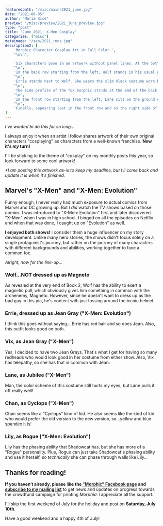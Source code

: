```yaml
---
featuredpath: "/misc/main/2021_june.jpg"
date: "2021-06-05"
author: "Maria Rice"
preview: "/misc/preview/2021_june_preview.jpg"
type: "post"
title: "June 2021: X-Men Cosplay"
categories: ["misc"]
metaimage: "/seo/2021_june.jpg"
description2: [
    'Morphic Character Cosplay Art in Full Color.',
    "\n\n",

    'Six characters pose in an artwork without panel lines. At the bottom of the artwork reads the following text: "Morphic characters dress up as characters from: X-MEN [logo] and X-Men: Evolution [logo]."',
    "\n",
    'In the back row starting from the left, Wolf stands in his usual get-up (minus the jacket tied around his waist) and glows yellow. His smiling gaze turns toward the characters to his left as he holds up his right hand. Magneto',"'",'s iconic metal helmet hovers above his hand.',
    "\n",
    'Errie stands next to Wolf. She wears the slim black costume worn by Jean Gray in the TV show "X-Men: Evolution". She touches her fingers to either side of her temple as she smiles at Vix to her left.',
    "\n",
    'The side profile of the fox morphic stands at the end of the back row, on the right side of the artwork. She wears Jean Gray',"'",'s orange outfit from the TV show "X-Men" and faces Errie with a smile. She mimics the teenager',"'",'s gesture of touching her fingers to either side of her temple.',
    "\n",
    'In the front row starting from the left, Lane sits on the ground dressed up as Jubilee from "X-Men", complete with a yellow raincoat. In the middle, Chan sits next to her. He wears Cyclops',"'",' blue and yellow spandex costume from "X-Men" and he shows off his laser goggles.',
    "\n",
    'Finally, appearing last in the front row and on the right side of the artwork, Lily appears in the foreground, crouching as though ready to throw her right fist at the viewer. A smile covers her face and her yellow eyes gleam at the viewer. She wears Rogue',"'",'s costume from "X-Men: Evolution" and her bangs are bleached white in contrast with her dark reddish hair.',
]
---
```


_I've wanted to do this for so long..._

I always enjoy it when an artist I follow shares artwork of their own original characters "cosplaying" as characters from a well-known franchise. **Now it's _my_ turn!**

I'll be sticking to the theme of "cosplay" on my monthly posts this year, so look forward to some cool artwork!

_*I am posting this artwork as-is to keep my deadline, but I'll come back and update it is when it's finished._

## Marvel's "X-Men" and "X-Men: Evolution"

Funny enough, I never really had much exposure to actual comics from Marvel and DC growing up. But I _did_ watch the TV shows based on those comics. I was introduced to "X-Men: Evolution" first and later discovered "X-Men" when I was in high school. I binged on all the episodes on Netflix and when that was done, I caught up on "Evolution" as well. 

**I enjoyed both shows!** I consider them a huge influencer on my story development. Unlike many hero stories, the shows didn't focus solely on a single protagonist's journey, but rather on the journey of many characters with different backgrounds and abilities, working together to face a common foe. 

_Alright, now for the line-up..._

### Wolf...NOT dressed up as Magneto

As revealed at the very end of Book 2, Wolf has the ability to exert a magnetic pull, which obviously gives him something in common with the archenemy, Magneto. However, since he doesn't want to dress up as the bad guy in this pic, he's content with just tossing around the iconic helmet. 

### Errie, dressed up as Jean Gray ("X-Men: Evolution")

I think this goes without saying... Errie has red hair and so does Jean. Also, this outfit looks good on both. 

### Vix, as Jean Gray ("X-Men")

Yes, I decided to have two Jean Grays. That's what I get for having so many redheads who would look good in her costume from either show. Also, Vix has telepathy, so she has that in common with Jean.

### Lane, as Jubilee ("X-Men")

Man, the color scheme of this costume still hurts my eyes, but Lane pulls it off really well!

### Chan, as Cyclops ("X-Men")

Chan seems like a "Cyclops" kind of kid. He also seems like the kind of kid who would prefer the old version to the new version, so...yellow and blue spandex it is!

### Lily, as Rogue ("X-Men: Evolution")

Lily has the phasing ability that Shadowcat has, but she has more of a "Rogue" personality. Plus, Rogue can just take Shadowcat's phasing ability and use it herself, so _technically_ she can phase through walls like Lily...

## Thanks for reading!

**If you haven’t already, please like the [“Morphic” Facebook page](https://www.facebook.com/MorphicGraphicNovel/) and [subscribe to my mailing list](http://eepurl.com/g8TzPb)** to get news and updates on progress towards the crowdfund campaign for printing _Morphic_!
I appreciate all the support. 

I'll skip the first weekend of July for the holiday and post on **Saturday, July 10th**. 

Have a good weekend and a happy 4th of July! 

